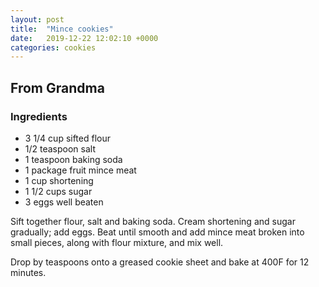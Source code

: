 ```yaml
---
layout: post
title:  "Mince cookies"
date:   2019-12-22 12:02:10 +0000
categories: cookies
---
```


## From Grandma
### Ingredients
* 3 1/4 cup sifted flour
* 1/2 teaspoon salt
* 1 teaspoon baking soda
* 1 package fruit mince meat
* 1 cup shortening
* 1 1/2 cups sugar
* 3 eggs well beaten


 Sift together flour, salt and baking soda. Cream shortening and sugar gradually; add eggs. Beat until smooth and add mince meat broken into small pieces, along with flour mixture, and mix well.

Drop by teaspoons onto a greased cookie sheet and bake at 400F for 12 minutes.
